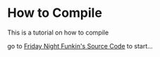 # How to Compile
This is a tutorial on how to compile

go to [Friday Night Funkin's Source Code](https://github.com/ninjamuffin99/Funkin#build-instructions) to start...
